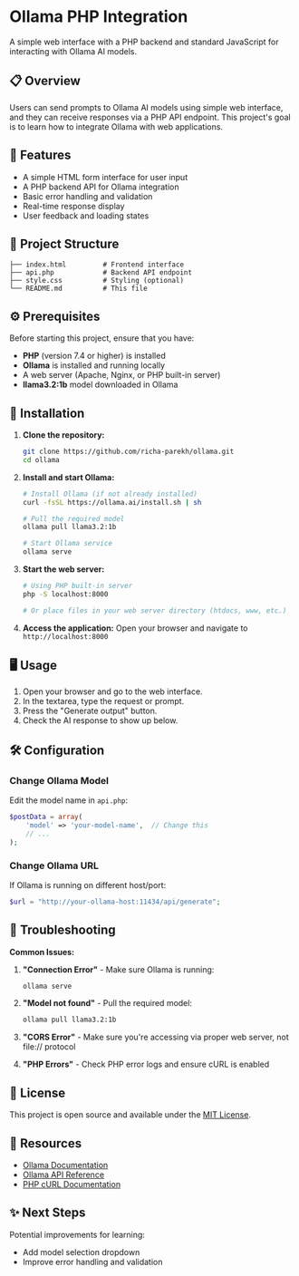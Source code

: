 # Ollama PHP Integration

A simple web interface with a PHP backend and standard JavaScript for interacting with Ollama AI models.

## 📋 Overview

Users can send prompts to Ollama AI models using simple web interface, and they can receive responses via a PHP API endpoint. This project's goal is to learn how to integrate Ollama with web applications.

## 🚀 Features

- A simple HTML form interface for user input 
- A PHP backend API for Ollama integration
- Basic error handling and validation 
- Real-time response display 
- User feedback and loading states

## 📁 Project Structure

```
├── index.html         # Frontend interface
├── api.php            # Backend API endpoint
├── style.css          # Styling (optional)
└── README.md          # This file
```

## ⚙️ Prerequisites

Before starting this project, ensure that you have:

- **PHP** (version 7.4 or higher) is installed
- **Ollama** is installed and running locally
- A web server (Apache, Nginx, or PHP built-in server)
- **llama3.2:1b** model downloaded in Ollama

## 🔧 Installation

1. **Clone the repository:**
   ```bash
   git clone https://github.com/richa-parekh/ollama.git
   cd ollama
   ```

2. **Install and start Ollama:**
   ```bash
   # Install Ollama (if not already installed)
   curl -fsSL https://ollama.ai/install.sh | sh
   
   # Pull the required model
   ollama pull llama3.2:1b
   
   # Start Ollama service
   ollama serve
   ```

3. **Start the web server:**
   ```bash
   # Using PHP built-in server
   php -S localhost:8000
   
   # Or place files in your web server directory (htdocs, www, etc.)
   ```

4. **Access the application:**
   Open your browser and navigate to `http://localhost:8000`

## 🖥️ Usage

1. Open your browser and go to the web interface.
2. In the textarea, type the request or prompt.
3. Press the "Generate output" button.
4. Check the AI response to show up below.

<!-- ## 🔄 How It Works

### Frontend (index.html)
- Captures user input from textarea
- Sends JSON data to PHP backend using fetch API
- Displays responses and handles errors
- Provides loading states during processing

### Backend (api.php)
- Receives JSON data from frontend
- Validates and processes user input
- Communicates with Ollama API endpoints:
  - `/api/show` - Checks if model exists
  - `/api/generate` - Generates AI response
- Returns JSON response to frontend -->

<!-- ### Data Flow
```
User Input → JavaScript → PHP API → Ollama → PHP API → JavaScript → Display
``` -->

<!-- ## 📝 API Endpoints

### POST /api.php
Processes user prompts and returns AI-generated responses.

**Request:**
```json
{
  "prompt": "Your question here"
}
```

**Response:**
```json
{
  "response": "AI generated response"
}
```

**Error Response:**
```json
{
  "error": "Error message"
}
``` -->

## 🛠️ Configuration

### Change Ollama Model
Edit the model name in `api.php`:
```php
$postData = array(
    'model' => 'your-model-name',  // Change this
    // ...
);
```

### Change Ollama URL
If Ollama is running on different host/port:
```php
$url = "http://your-ollama-host:11434/api/generate";
```

## 🐛 Troubleshooting

**Common Issues:**

1. **"Connection Error"** - Make sure Ollama is running:
   ```bash
   ollama serve
   ```

2. **"Model not found"** - Pull the required model:
   ```bash
   ollama pull llama3.2:1b
   ```

3. **"CORS Error"** - Make sure you're accessing via proper web server, not file:// protocol

4. **"PHP Errors"** - Check PHP error logs and ensure cURL is enabled

<!-- ## 🤝 Contributing

This is a beginner-level project. Feel free to:
- Fork the repository
- Submit pull requests
- Report issues
- Suggest improvements -->

## 📄 License

This project is open source and available under the [MIT License](LICENSE).

## 🔗 Resources

- [Ollama Documentation](https://github.com/ollama/ollama)
- [Ollama API Reference](https://github.com/ollama/ollama/blob/main/docs/api.md)
- [PHP cURL Documentation](https://www.php.net/manual/en/book.curl.php)

## ✨ Next Steps

Potential improvements for learning:
<!-- - Add conversation history
- Implement streaming responses -->
- Add model selection dropdown
- Improve error handling and validation
<!-- - Add CSS styling and better UI
- Implement authentication
- Add response caching -->